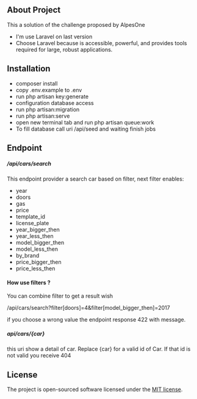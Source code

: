 ## About Project

This a solution of the challenge proposed by AlpesOne

- I'm use Laravel on last version
- Choose Laravel because is accessible, powerful, and provides tools required for large, robust applications.

## Installation

- composer install
- copy .env.example to .env
- run php artisan key:generate
- configuration database access
- run php artisan:migration
- run php artisan:serve
- open new terminal tab and run php artisan queue:work
- To fill database call uri /api/seed and waiting finish jobs

## Endpoint

##### /api/cars/search

This endpoint provider a search car based on filter, next filter enables:

- year
- doors
- gas 
- price 
- template_id 
- license_plate
- year_bigger_then
- year_less_then
- model_bigger_then
- model_less_then
- by_brand
- price_bigger_then
- price_less_then

#### How use filters ?

You can combine filter to get a result wish

/api/cars/search?filter[doors]=4&filter[model_bigger_then]=2017


if you choose a wrong value the endpoint response 422 with message.


##### api/cars/{car} 

this uri show a detail of car. Replace {car} for a valid id of Car.
If that id is not valid you receive 404


## License

The project is open-sourced software licensed under the [MIT license](https://opensource.org/licenses/MIT).
